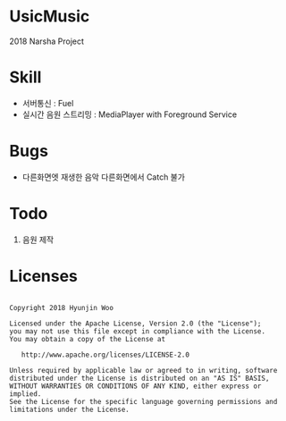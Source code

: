 # UsicMusic
2018 Narsha Project

# Skill
* 서버통신 : Fuel
* 실시간 음원 스트리밍 : MediaPlayer with Foreground Service

# Bugs
* 다른화면엣 재생한 음악 다른화면에서 Catch 불가

# Todo
1. 음원 제작

# Licenses
<pre><code>
Copyright 2018 Hyunjin Woo

Licensed under the Apache License, Version 2.0 (the "License");
you may not use this file except in compliance with the License.
You may obtain a copy of the License at

   http://www.apache.org/licenses/LICENSE-2.0

Unless required by applicable law or agreed to in writing, software
distributed under the License is distributed on an "AS IS" BASIS,
WITHOUT WARRANTIES OR CONDITIONS OF ANY KIND, either express or implied.
See the License for the specific language governing permissions and
limitations under the License.
</code>
</pre>
